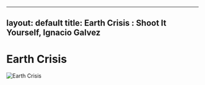 
---
layout: default
title: Earth Crisis : Shoot It Yourself, Ignacio Galvez
---

# Earth Crisis

![Earth Crisis](http://assets.farmhouse.co/publishing/1-shoot-it-yourself/images/earth-crisis-1.jpg)
